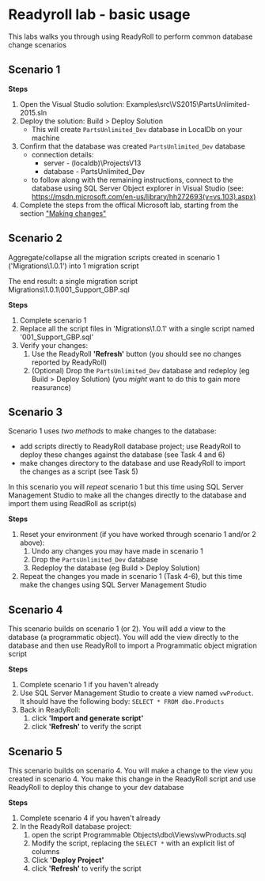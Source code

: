 # Readyroll lab - basic usage

This labs walks you through using ReadyRoll to perform common database change scenarios

## Scenario 1

**Steps**

1. Open the Visual Studio solution: Examples\src\VS2015\PartsUnlimited-2015.sln
2. Deploy the solution: Build > Deploy Solution
    * This will create `PartsUnlimited_Dev` database in LocalDb on your machine
3. Confirm that the database was created `PartsUnlimited_Dev` database
    * connection details:
        * server - (localdb)\ProjectsV13
        * database - PartsUnlimited_Dev
    * to follow along with the remaining instructions, connect to the database using SQL Server Object explorer in Visual Studio (see: https://msdn.microsoft.com/en-us/library/hh272693(v=vs.103).aspx)
4. Complete the steps from the offical Microsoft lab, starting from the section ["Making changes"](https://almvm.azurewebsites.net/labs/tfs/readyroll/#making-changes)

## Scenario 2

Aggregate/collapse all the migration scripts created in scenario 1 ('Migrations\1.0.1\') into 1 migration script

The end result: a single migration script Migrations\1.0.1\001_Support_GBP.sql

**Steps**

1. Complete scenario 1
2. Replace all the script files in 'Migrations\1.0.1' with a single script named '001_Support_GBP.sql'
3. Verify your changes:
    1. Use the ReadyRoll **'Refresh'** button (you should see no changes reported by ReadyRoll)
    2. (Optional) Drop the `PartsUnlimited_Dev` database and redeploy (eg Build > Deploy Solution) (you *might* want to do this to gain more reasurance)


## Scenario 3

Scenario 1 uses *two methods* to make changes to the database:
* add scripts directly to ReadyRoll database project; use ReadyRoll to deploy these changes against the database (see Task 4 and 6)
* make changes directory to the database and use ReadyRoll to import the changes as a script (see Task 5)

In this scenario you will *repeat* scenario 1 but this time using SQL Server Management Studio to make all the changes directly to the database and import them using ReadRoll as script(s)

**Steps**

1. Reset your environment (if you have worked through scenario 1 and/or 2 above):
    1. Undo any changes you may have made in scenario 1
    2. Drop the `PartsUnlimited_Dev` database
    3. Redeploy the database (eg Build > Deploy Solution)
2. Repeat the changes you made in scenario 1 (Task 4-6), but this time make the changes using SQL Server Management Studio


## Scenario 4

This scenario builds on scenario 1 (or 2). You will add a view to the database (a programmatic object). You will add the view directly to the database and then use ReadyRoll to import a Programmatic object migration script

**Steps**

1. Complete scenario 1 if you haven't already
2. Use SQL Server Management Studio to create a view named `vwProduct`. It should have the following body: `SELECT * FROM dbo.Products`
3. Back in ReadyRoll:
    1. click **'Import and generate script'**
    2. click **'Refresh'** to verify the script

## Scenario 5

This scenario builds on scenario 4. You will make a change to the view you created in scenario 4. You make this change in the ReadyRoll script and use ReadyRoll to deploy this change to your dev database

**Steps**

1. Complete scenario 4 if you haven't already
2. In the ReadyRoll database project:
    1. open the script Programmable Objects\dbo\Views\vwProducts.sql
    2. Modify the script, replacing the `SELECT *` with an explicit list of columns
    3. Click **'Deploy Project'**
    4. click **'Refresh'** to verify the script